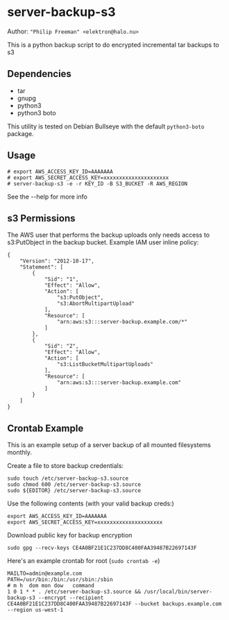 # server-backup-s3

Author: `"Philip Freeman" <elektron@halo.nu>`

This is a python backup script to do encrypted incremental tar backups to s3

## Dependencies

* tar
* gnupg
* python3
* python3 boto

This utility is tested on Debian Bullseye with the default
`python3-boto` package.

## Usage

    # export AWS_ACCESS_KEY_ID=AAAAAAA
    # export AWS_SECRET_ACCESS_KEY=xxxxxxxxxxxxxxxxxxxxx
    # server-backup-s3 -e -r KEY_ID -B S3_BUCKET -R AWS_REGION

See the --help for more info

## s3 Permissions

The AWS user that performs the backup uploads only needs access to
s3:PutObject in the backup bucket. Example IAM user inline policy:

    {
        "Version": "2012-10-17",
        "Statement": [
            {
                "Sid": "1",
                "Effect": "Allow",
                "Action": [
                    "s3:PutObject",
                    "s3:AbortMultipartUpload"
                ],
                "Resource": [
                    "arn:aws:s3:::server-backup.example.com/*"
                ]
            },
            {
                "Sid": "2",
                "Effect": "Allow",
                "Action": [
                    "s3:ListBucketMultipartUploads"
                ],
                "Resource": [
                    "arn:aws:s3:::server-backup.example.com"
                ]
            }
        ]
    }

## Crontab Example

This is an example setup of a server backup of all mounted filesystems monthly.

Create a file to store backup credentials:

    sudo touch /etc/server-backup-s3.source
    sudo chmod 600 /etc/server-backup-s3.source
    sudo ${EDITOR} /etc/server-backup-s3.source

Use the following contents (with your valid backup creds:)

    export AWS_ACCESS_KEY_ID=AAAAAAA
    export AWS_SECRET_ACCESS_KEY=xxxxxxxxxxxxxxxxxxxxx

Download public key for backup encryption

    sudo gpg --recv-keys CE4A0BF21E1C237DD8C400FAA39487B22697143F

Here's an example crontab for root (`sudo crontab -e`)

    MAILTO=admin@example.com
    PATH=/usr/bin:/bin:/usr/sbin:/sbin
    # m h  dom mon dow   command
    1 0 1 * * . /etc/server-backup-s3.source && /usr/local/bin/server-backup-s3 --encrypt --recipient CE4A0BF21E1C237DD8C400FAA39487B22697143F --bucket backups.example.com --region us-west-1
